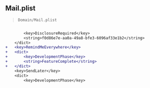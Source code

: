 ## Mail.plist

> `Domain/Mail.plist`

```diff

 		<key>DisclosureRequired</key>
 		<string>f0d86e7e-aa0a-49a8-bfe3-6096af33e1b2</string>
 	</dict>
+	<key>RemindMeEverywhere</key>
+	<dict>
+		<key>DevelopmentPhase</key>
+		<string>FeatureComplete</string>
+	</dict>
 	<key>SendLater</key>
 	<dict>
 		<key>DevelopmentPhase</key>

```
